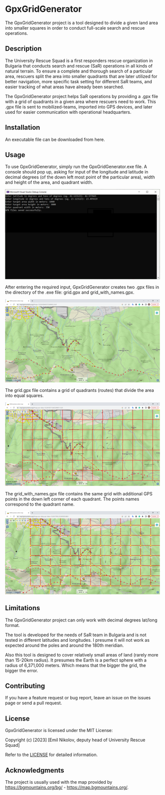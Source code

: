 # GpxGridGenerator

The GpxGridGenerator project is a tool designed to divide a given land area into smaller squares in order to conduct full-scale search and rescue operations.

## Description

The University Rescue Squad is a first responders rescue organization in Bulgaria that conducts search and rescue (SaR) operations in all kinds of natural terrain. To ensure a complete and thorough search of a particular area, rescuers split the area into smaller quadrants that are later utilized for better navigation, more specific task setting for different SaR teams, and easier tracking of what areas have already been searched.

The GpxGridGenerator project helps SaR operations by providing a .gpx file with a grid of quadrants in a given area where rescuers need to work. This .gpx file is sent to mobilized-teams, imported into GPS devices, and later used for easier communication with operational headquarters.

## Installation

An executable file can be downloaded from here.

## Usage

To use GpxGridGenerator, simply run the GpxGridGenerator.exe file. A console should pop up, asking for input of the longitude and latitude in decimal degrees (of the down left most point of the particular area), width and height of the area, and quadrant width.

![Console](imgs/console.png)


After entering the required input, GpxGridGenerator creates two .gpx files in the directory of the .exe file: grid.gpx and grid_with_names.gpx.

![Map](imgs/map_snipped.png)


The grid.gpx file contains a grid of quadrants (routes) that divide the area into equal squares.

![Map with grid](imgs/map_snipped_with_grid.png)


The grid_with_names.gpx file contains the same grid with additional GPS points in the down left corner of each quadrant. The points names correspond to the quadrant name.

![Map with grid and quadrant names](imgs/map_snipped_with_grid_and_names.png)

## Limitations

The GpxGridGenerator project can only work with decimal degrees lat/long format.

The tool is developed for the needs of SaR team in Bulgaria and is not tested in different latitudes and longitudes. I presume it will not work as expected around the poles and around the 180th meridian.

Also this tool is designed to cover relatively small areas of land (rarely more than 15-20km radius). It presumes the Earth is a perfect sphere with a radius of 6,371,000 meters. Which means that the bigger the grid, the bigger the error.

## Contributing

If you have a feature request or bug report, leave an issue on the issues page or send a pull request.

## License

GpxGridGenerator is licensed under the MIT License:

Copyright (c) [2023] [Emil Nikolov, deputy head of University Rescue Squad]

Refer to the [LICENSE](LICENSE) for detailed information.

## Acknowledgments

The project is usually used with the map provided by 
https://bgmountains.org/bg/ - https://map.bgmountains.org/.